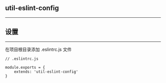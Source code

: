 ## util-eslint-config
***

## 设置
***

在项目根目录添加 .eslintrc.js 文件
```
// .eslintrc.js

module.exports = {
    extends: 'util-eslint-config'
}

```
